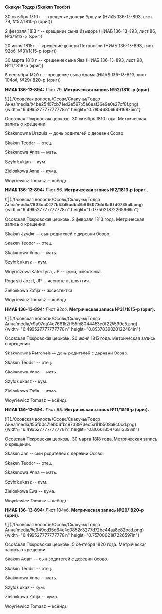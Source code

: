 **Скакун Тодор (Skakun Teodor)**

30 октября 1810 г -- крещение дочери Уршули (НИАБ 136-13-893, лист 79,
№52/1810-р (ориг))

2 февраля 1813 г -- крещение сына Изыдора (НИАБ 136-13-893, лист 86,
№2/1813-р (ориг))

20 июня 1815 г -- крещение дочери Петронели (НИАБ 136-13-893, лист 92об,
№31/1815-р (ориг))

30 марта 1818 г -- крещение сына Яна (НИАБ 136-13-893, лист 98,
№11/1818-р (ориг))

5 сентября 1820 г -- крещение сына Адама (НИАБ 136-13-893, лист 104об,
№29/1820-р (ориг))

**НИАБ 136-13-894:** Лист 79. **Метрическая запись №52/1810-р (ориг).**

![](./Осовская волость/Осово/Скакуны/Тодор Анна/media/94be25407cb71ed2e597b5a6eaf36e9e0e27cf8f.png){width="6.496527777777778in"
height="0.7804680664916885in"}

Осовская Покровская церковь. 30 октября 1810 года. Метрическая запись о
крещении.

Skakunowna Urszula -- дочь родителей с деревни Осовo.

Skakun Teodor -- отец.

Skakunowa Anna -- мать.

Szyło Łukjan -- кум.

Zielonkowa Anna -- кума.

Woyniewicz Tomasz -- ксёндз.

**НИАБ 136-13-894:** Лист 86. **Метрическая запись №2/1813-р (ориг).**

![](./Осовская волость/Осово/Скакуны/Тодор Анна/media/7698ca0277b58d5adba8b665979dd8a68d0785a8.png){width="6.496527777777778in"
height="1.0775021872265966in"}

Осовская Покровская церковь. 2 февраля 1813 года. Метрическая запись о
крещении.

Skakun Jzydor -- сын родителей с деревни Осовo.

Skakun Teodor -- отец.

Skakunowa Anna -- мать.

Szyło Łukasz -- кум.

Woyniczowa Katerzyna, JP -- кума, шляхтянка.

Rogalski Jozef, JP -- ассистент, шляхтич.

Zielonkowa Zofija -- ассистентка.

Woyniewicz Tomasz -- ксёндз.

**НИАБ 136-13-894:** Лист 92об. **Метрическая запись №31/1815-р
(ориг).**

![](./Осовская волость/Осово/Скакуны/Тодор Анна/media/c9a97da14e7661b2ff55fd8044453e0f225599c5.png){width="6.496527777777778in"
height="0.8937839020122484in"}

Осовская Покровская церковь. 20 июня 1815 года. Метрическая запись о
крещении.

Skakunowna Petronela -- дочь родителей с деревни Осовo.

Skakun Teodor -- отец.

Skakunowa Anna -- мать.

Szyło Łukasz -- кум.

Zielonkowa Zofia -- кума.

Woyniewicz Tomasz -- ксёндз.

**НИАБ 136-13-894:** Лист 98. **Метрическая запись №11/1818-р (ориг).**

![](./Осовская волость/Осово/Скакуны/Тодор Анна/media/f55fb0c71eb04fbc9733973ec5a111b508a8c0cd.png){width="6.496527777777778in"
height="0.8066185476815398in"}

Осовская Покровская церковь. 30 марта 1818 года. Метрическая запись о
крещении.

Skakun Jan -- сын родителей с деревни Осовo.

Skakun Teodor -- отец.

Skakunowa Anna -- мать.

Szyło Łukasz -- кум.

Zielonkowa Ewa -- кума.

Woyniewicz Tomasz -- ксёндз.

**НИАБ 136-13-894:** Лист 104об. **Метрическая запись №29/1820-р
(ориг).**

![](./Осовская волость/Осово/Скакуны/Тодор Анна/media/9c949cd35d64e4c0852c3277d72bc44aa8e82bdd.png){width="6.496527777777778in"
height="0.7570002187226597in"}

Осовская Покровская церковь. 5 сентября 1820 года. Метрическая запись о
крещении.

Skakun Adam -- сын родителей с деревни Осовo.

Skakun Teodor -- отец.

Skakunowa Anna -- мать.

Szyło Łukaz -- кум.

Zielonkowa Zofija -- кума.

Woyniewicz Tomasz -- ксёндз.
